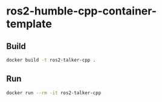 # ros2-humble-cpp-container-template

## Build

```zsh
docker build -t ros2-talker-cpp .
```

## Run

```zsh
docker run --rm -it ros2-talker-cpp
```
